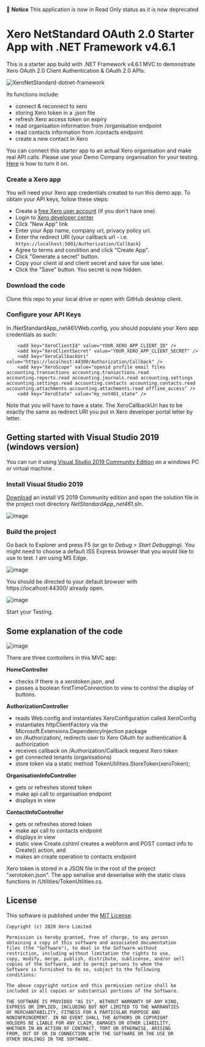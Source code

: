 📍 __Notice__ This application is now in Read Only status as it is now deprecated

# Xero NetStandard OAuth 2.0 Starter App with .NET Framework v4.6.1

This is a starter app build with .NET Framework v4.6.1 MVC to demonstrate Xero OAuth 2.0 Client Authentication & OAuth 2.0 APIs. 

![XeroNetStandard-dotnet-framework](https://user-images.githubusercontent.com/41350731/76382748-d149fb00-63ad-11ea-83eb-79f814d49878.gif)


Its functions include:

- connect & reconnect to xero
- storing Xero token in a .json file
- refresh Xero access token on expiry
- read organisation information from /organisation endpoint
- read contacts information from /contacts endpoint
- create a new contact in Xero

You can connect this starter app to an actual Xero organisation and make real API calls. Please use your Demo Company organisation for your testing. [Here](https://central.xero.com/s/article/Use-the-demo-company) is how to turn it on. 

### Create a Xero app
You will need your Xero app credentials created to run this demo app. 
To obtain your API keys, follow these steps:

* Create a [free Xero user account](https://www.xero.com/us/signup/api/) (if you don't have one)
* Login to [Xero developer center](https://developer.xero.com/myapps)
* Click "New App" link
* Enter your App name, company url, privacy policy url.
* Enter the redirect URI (your callback url - i.e. `https://localhost:5001/Authorization/Callback`)
* Agree to terms and condition and click "Create App".
* Click "Generate a secret" button.
* Copy your client id and client secret and save for use later.
* Click the "Save" button. You secret is now hidden.

### Download the code
Clone this repo to your local drive or open with GitHub desktop client.

### Configure your API Keys
In /NetStandardApp_net461/Web.config, you should populate your Xero app credentials as such: 

```
    <add key="XeroClientId" value="YOUR_XERO_APP_CLIENT_ID" />
    <add key="XeroClientSecret" value="YOUR_XERO_APP_CLIENT_SECRET" />
    <add key="XeroCallbackUri" value="https://localhost:44300/Authorization/Callback" />
    <add key="XeroScope" value="openid profile email files accounting.transactions accounting.transactions.read accounting.reports.read accounting.journals.read accounting.settings accounting.settings.read accounting.contacts accounting.contacts.read accounting.attachments accounting.attachments.read offline_access" />
    <add key="XeroState" value="my_net461_state" />
```

Note that you will have to have a state. The XeroCallbackUri has to be exactly the same as redirect URI you put in Xero developer portal letter by letter. 

## Getting started with Visual Studio 2019 (windows version)
You can run it using [Visual Studio 2019 Community Edition](https://visualstudio.microsoft.com/vs/) on a windows PC or virtual machine . 
 
### Install Visual Studio 2019
[Download](https://visualstudio.microsoft.com/vs/) an install VS 2019 Community edition and open the solution file in the project root directory _NetStandardApp_net461.sln_. 

![image](https://user-images.githubusercontent.com/41350731/76382787-f6d70480-63ad-11ea-8763-bfaf34663d44.png)


### Build the project
Go back to Explorer and press F5 (or go to _Debug_ > _Start Debugging_). You might need to choose a default ISS Express browser that you would like to use to test. I am using MS Edge. 

![image](https://user-images.githubusercontent.com/41350731/76382816-0bb39800-63ae-11ea-990f-ccaca3563b78.png)

You should be directed to your default browser with https://localhost:44300/ already open. 

![image](https://user-images.githubusercontent.com/41350731/76382872-2be35700-63ae-11ea-97d1-51cf41d67c93.png)

Start your Testing. 

## Some explanation of the code

![image](https://user-images.githubusercontent.com/41350731/76382899-40275400-63ae-11ea-88a3-c906841b5f50.png)

There are three controllers in this MVC app:

**HomeController**
- checks if there is a xerotoken.json, and 
- passes a boolean firstTimeConnection to view to control the display of buttons. 

**AuthorizationController**
- reads Web.config and instantiates XeroConfiguration called XeroConfig
- instantiates httpClientFactory via the Microsoft.Extensions.DependencyInjection package
- on /Authorization/, redirects user to Xero OAuth for authentication & authorization
- receives callback on /Authorization/Callback request Xero token
- get connected tenants (organisations) 
- store token via a static method TokenUtilities.StoreToken(xeroToken);

**OrganisationInfoController**
- gets or refreshes stored token
- make api call to organisation endpoint 
- displays in view

**ContactInfoController** 
- gets or refreshes stored token 
- make api call to contacts endpoint
- displays in view
- static view Create.cshtml creates a webform and POST contact info to Create() action, and
- makes an create operation to contacts endpoint 

Xero token is stored in a JSON file in the root of the project "xerotoken.json". The app serialise and deserialise with the static class functions in /Utilities/TokenUtilities.cs. 

## License

This software is published under the [MIT License](http://en.wikipedia.org/wiki/MIT_License).

	Copyright (c) 2020 Xero Limited

	Permission is hereby granted, free of charge, to any person
	obtaining a copy of this software and associated documentation
	files (the "Software"), to deal in the Software without
	restriction, including without limitation the rights to use,
	copy, modify, merge, publish, distribute, sublicense, and/or sell
	copies of the Software, and to permit persons to whom the
	Software is furnished to do so, subject to the following
	conditions:

	The above copyright notice and this permission notice shall be
	included in all copies or substantial portions of the Software.

	THE SOFTWARE IS PROVIDED "AS IS", WITHOUT WARRANTY OF ANY KIND,
	EXPRESS OR IMPLIED, INCLUDING BUT NOT LIMITED TO THE WARRANTIES
	OF MERCHANTABILITY, FITNESS FOR A PARTICULAR PURPOSE AND
	NONINFRINGEMENT. IN NO EVENT SHALL THE AUTHORS OR COPYRIGHT
	HOLDERS BE LIABLE FOR ANY CLAIM, DAMAGES OR OTHER LIABILITY,
	WHETHER IN AN ACTION OF CONTRACT, TORT OR OTHERWISE, ARISING
	FROM, OUT OF OR IN CONNECTION WITH THE SOFTWARE OR THE USE OR
	OTHER DEALINGS IN THE SOFTWARE.


